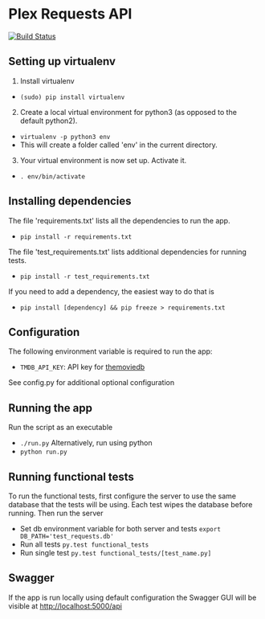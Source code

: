 # Plex Requests API

[![Build Status](https://travis-ci.org/ccl2of4/plex-requests-api.png)](https://travis-ci.org/ccl2of4/plex-requests-api)

## Setting up virtualenv

1) Install virtualenv
  * `(sudo) pip install virtualenv`

2) Create a local virtual environment for python3 (as opposed to the default python2).
  * `virtualenv -p python3 env`
  * This will create a folder called 'env' in the current directory.

3) Your virtual environment is now set up. Activate it.
  * `. env/bin/activate`

## Installing dependencies

The file 'requirements.txt' lists all the dependencies to run the app.
  * `pip install -r requirements.txt`

The file 'test_requirements.txt' lists additional dependencies for running tests.
 * `pip install -r test_requirements.txt`

If you need to add a dependency, the easiest way to do that is
  * `pip install [dependency] && pip freeze > requirements.txt`

## Configuration

The following environment variable is required to run the app:
  * `TMDB_API_KEY`: API key for [themoviedb](https://www.themoviedb.org/)

See config.py for additional optional configuration

## Running the app

Run the script as an executable
  * `./run.py`
Alternatively, run using python
  * `python run.py`

## Running functional tests

To run the functional tests, first configure the server to use the same database
that the tests will be using. Each test wipes the database before running. Then
run the server

* Set db environment variable for both server and tests `export DB_PATH='test_requests.db'`
* Run all tests `py.test functional_tests`
* Run single test `py.test functional_tests/[test_name.py]`

## Swagger

If the app is run locally using default configuration the Swagger GUI will be visible at <http://localhost:5000/api>
